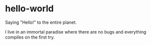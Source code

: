 # hello-world
Saying "Hello!" to the entire planet.

I live in an immortal paradise where there are no bugs and everything compiles on the first try.

